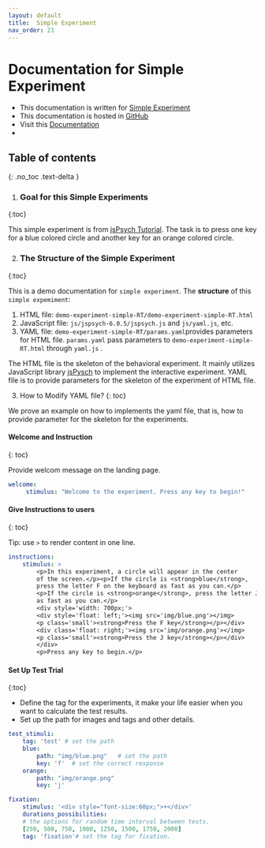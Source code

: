 ```yaml
---
layout: default
title:  Simple Experiment
nav_order: 21
---
```

# Documentation for Simple Experiment

* This documentation is written for [Simple Experiment](http://www.kathrynschuler.com/experiment-library/demo-experiment-simple-RT/demo-experiment-simple-RT.html)
* This documentation is hosted in [GitHub](https://github.com/kschuler/experiment-library/tree/master/demo-experiment-simple-RA)
* Visit this [Documentation](http://www.kathrynschuler.com/experiment-library/demo-experiment-simple-RA/readme.html)
* 
## Table of contents
{: .no_toc .text-delta }


1.  ### Goal for this Simple Experiments
{:toc}

This simple experiment is from [jsPsych Tutorial](https://www.jspsych.org/tutorials/rt-task/). The task is to press one key for a blue colored circle and another key for an orange colored circle.

2. ### The Structure of  the Simple Experiment
{:toc}

This is a demo documentation for `simple experiment`. The **structure** of this `simple expemiment`:


1. HTML file: `demo-experiment-simple-RT/demo-experiment-simple-RT.html`
2. JavaScript file: `js/jspsych-6.0.5/jspsych.js` and  `js/yaml.js`, etc.
3. YAML file: `demo-experiment-simple-RT/params.yaml`provides parameters for HTML file.  `params.yaml` pass parameters to `demo-experiment-simple-RT.html` through `yaml.js` .

The HTML file is the skeleton of the behavioral experiment. It mainly utilizes JavaScript library  [jsPysch](https://www.jspsych.org/) to implement the interactive experiment. YAML file is to provide parameters for the skeleton of the experiment of HTML file. 

3. How to Modify YAML file?
{: toc}

We prove an example on how to implements the yaml file, that is, how to provide parameter for the skeleton for the experiments.

####  Welcome and Instruction 
{: toc}

Provide welcom message on the landing page.
```yaml
welcome:
     stimulus: "Welcome to the experiment. Press any key to begin!"
```
####  Give Instructions to users 
{: toc}

Tip: use `>` to render content in one line. 
```yaml
instructions:
    stimulus: >
        <p>In this experiment, a circle will appear in the center
        of the screen.</p><p>If the circle is <strong>blue</strong>,
        press the letter F on the keyboard as fast as you can.</p>
        <p>If the circle is <strong>orange</strong>, press the letter J
        as fast as you can.</p>
        <div style='width: 700px;'>
        <div style='float: left;'><img src='img/blue.png'></img>
        <p class='small'><strong>Press the F key</strong></p></div>
        <div class='float: right;'><img src='img/orange.png'></img>
        <p class='small'><strong>Press the J key</strong></p></div>
        </div>
        <p>Press any key to begin.</p>
```
#### Set Up Test Trial
{:toc}

* Define the tag for the experiments, it make your life easier when you want to calculate the test results.
* Set up the path for images and tags and other details.

```yaml
test_stimuli: 
    tag: 'test' # set the path 
    blue:
        path: "img/blue.png"   # set the path
        key: 'f'  # set the correct response
    orange:
        path: "img/orange.png"
        key: 'j'

fixation:
    stimulus: '<div style="font-size:60px;">+</div>'
    durations_possibilities: 
    # the options for random time interval between tests.
    [250, 500, 750, 1000, 1250, 1500, 1750, 2000]
    tag: 'fixation'# set the tag for fixation.
```
<!--stackedit_data:
eyJoaXN0b3J5IjpbLTg1Njg4NTMxLC0xMzAyMjY4Njg5LC0xOT
c4MTc3MDk2LDQ0NzAzMjU1OCwtMjA2OTM1OTAwNCw3NTcxMjc0
OTUsLTIyODQ1MjYwMywtNjEzODczOTksMjExMzA4MTU4MSwtMT
g1MzEwNzI5MywtMTQ1MTEwMTAzMywxMDcwNTc5NjAsMTUzNzUx
MTY1NCwtMTEyOTk3MjAyMywtNTQ2MjQzNTU1LC0xMjk4NjY4MD
cxLDkxNDkwMjI4MiwxOTE3ODUwOTQ5LC03MDgzNjkyMDcsLTE3
NTUxNjAxMDZdfQ==
-->